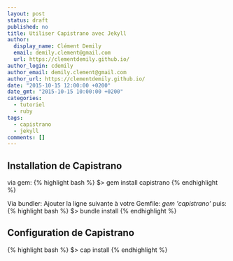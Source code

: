 ```yaml
---
layout: post
status: draft
published: no
title: Utiliser Capistrano avec Jekyll
author:
  display_name: Clément Demily
  email: demily.clement@gmail.com
  url: https://clementdemily.github.io/
author_login: cdemily
author_email: demily.clement@gmail.com
author_url: https://clementdemily.github.io/
date: "2015-10-15 12:00:00 +0200"
date_gmt: "2015-10-15 10:00:00 +0200"
categories:
  - tutoriel
  - ruby
tags:
  - capistrano
  - jekyll
comments: []
---
```


## Installation de Capistrano

via gem:
{% highlight bash %}
\$> gem install capistrano
{% endhighlight %}

Via bundler: Ajouter la ligne suivante à votre Gemfile: _gem 'capistrano'_
puis:
{% highlight bash %}
\$> bundle install
{% endhighlight %}

## Configuration de Capistrano

{% highlight bash %}
\$> cap install
{% endhighlight %}
